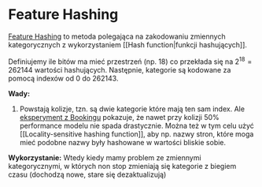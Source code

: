 # Feature Hashing
[Feature Hashing](https://en.wikipedia.org/wiki/Feature_hashing) to metoda polegająca na zakodowaniu zmiennych kategorycznych z wykorzystaniem [[Hash function|funkcji hashujących]]. 

Definiujemy ile bitów ma mieć przestrzeń (np. 18) co przekłada się na $2^{18}=262144$ wartości hashujących. Następnie, kategorie są kodowane za pomocą indexów od 0 do 262143.

**Wady:**
1. Powstają kolizje, tzn. są dwie kategorie które mają ten sam index. Ale [eksperyment z Bookingu](https://booking.ai/dont-be-tricked-by-the-hashing-trick-192a6aae3087) pokazuje, że nawet przy kolizji 50% performance modelu nie spada drastycznie.
   Można też w tym celu użyć [[Locality-sensitive hashing function]], aby np. nazwy stron, które moga mieć podobne nazwy były hashowane w wartości bliskie sobie.

**Wykorzystanie:**
Wtedy kiedy mamy problem ze zmiennymi kategorycznymi, w których non stop zmieniają się kategorie z biegiem czasu (dochodzą nowe, stare się dezaktualizują)